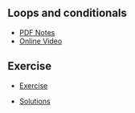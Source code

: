 ## Loops and conditionals
+ [PDF Notes](https://github.com/mqhe/learning-materials/blob/main/python/loops-and-conditionals/02-loops-and-conditionals.pdf)
+ [Online Video](https://personalpages.manchester.ac.uk/staff/stefan.guettel/py/02-video.php)

## Exercise
+ [Exercise](https://personalpages.manchester.ac.uk/staff/stefan.guettel/py/02b-exercises.html)
<!-- + [Exercise-b](https://personalpages.manchester.ac.uk/staff/stefan.guettel/py/02c-loops_conditionals.html)-->
+ [Solutions](https://github.com/mqhe/learning-materials/blob/main/python/loops-and-conditionals/exercise-02-all.py)

